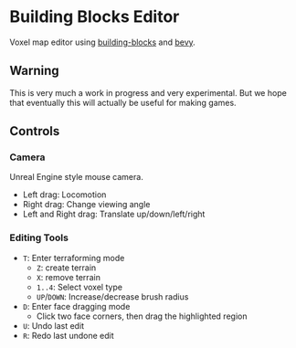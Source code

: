 # Building Blocks Editor

Voxel map editor using [building-blocks](https://github.com/bonsairobo/building-blocks) and [bevy](https://github.com/bevyengine/bevy).

## Warning

This is very much a work in progress and very experimental. But we hope that eventually this will actually be
useful for making games.

## Controls

### Camera

Unreal Engine style mouse camera.

- Left drag: Locomotion
- Right drag: Change viewing angle
- Left and Right drag: Translate up/down/left/right

### Editing Tools

- `T`: Enter terraforming mode
  - `Z`: create terrain
  - `X`: remove terrain
  - `1..4`: Select voxel type
  - `UP`/`DOWN`: Increase/decrease brush radius
- `D`: Enter face dragging mode
  - Click two face corners, then drag the highlighted region
- `U`: Undo last edit
- `R`: Redo last undone edit
